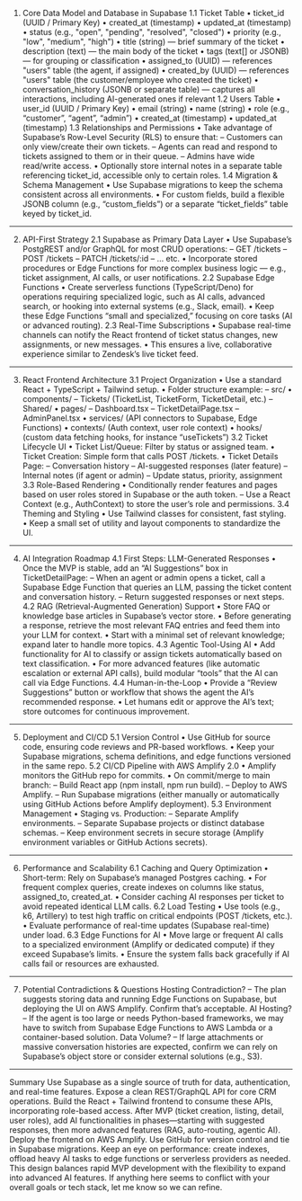 1. Core Data Model and Database in Supabase
1.1 Ticket Table
• ticket_id (UUID / Primary Key)
• created_at (timestamp)
• updated_at (timestamp)
• status (e.g., "open", "pending", "resolved", "closed")
• priority (e.g., "low", "medium", "high")
• title (string) — brief summary of the ticket
• description (text) — the main body of the ticket
• tags (text[] or JSONB) — for grouping or classification
• assigned_to (UUID) — references "users" table (the agent, if assigned)
• created_by (UUID) — references "users" table (the customer/employee who created the ticket)
• conversation_history (JSONB or separate table) — captures all interactions, including AI-generated ones if relevant
1.2 Users Table
• user_id (UUID / Primary Key)
• email (string)
• name (string)
• role (e.g., “customer”, “agent”, “admin”)
• created_at (timestamp)
• updated_at (timestamp)
1.3 Relationships and Permissions
• Take advantage of Supabase’s Row-Level Security (RLS) to ensure that:
– Customers can only view/create their own tickets.
– Agents can read and respond to tickets assigned to them or in their queue.
– Admins have wide read/write access.
• Optionally store internal notes in a separate table referencing ticket_id, accessible only to certain roles.
1.4 Migration & Schema Management
• Use Supabase migrations to keep the schema consistent across all environments.
• For custom fields, build a flexible JSONB column (e.g., “custom_fields”) or a separate “ticket_fields” table keyed by ticket_id.
---
2. API-First Strategy
2.1 Supabase as Primary Data Layer
• Use Supabase’s PostgREST and/or GraphQL for most CRUD operations:
– GET /tickets
– POST /tickets
– PATCH /tickets/:id
– … etc.
• Incorporate stored procedures or Edge Functions for more complex business logic — e.g., ticket assignment, AI calls, or user notifications.
2.2 Supabase Edge Functions
• Create serverless functions (TypeScript/Deno) for operations requiring specialized logic, such as AI calls, advanced search, or hooking into external systems (e.g., Slack, email).
• Keep these Edge Functions “small and specialized,” focusing on core tasks (AI or advanced routing).
2.3 Real-Time Subscriptions
• Supabase real-time channels can notify the React frontend of ticket status changes, new assignments, or new messages.
• This ensures a live, collaborative experience similar to Zendesk’s live ticket feed.
---
3. React Frontend Architecture
3.1 Project Organization
• Use a standard React + TypeScript + Tailwind setup.
• Folder structure example:
– src/
• components/
– Tickets/ (TicketList, TicketForm, TicketDetail, etc.)
– Shared/
• pages/
– Dashboard.tsx
– TicketDetailPage.tsx
– AdminPanel.tsx
• services/ (API connectors to Supabase, Edge Functions)
• contexts/ (Auth context, user role context)
• hooks/ (custom data fetching hooks, for instance “useTickets”)
3.2 Ticket Lifecycle UI
• Ticket List/Queue: Filter by status or assigned team.
• Ticket Creation: Simple form that calls POST /tickets.
• Ticket Details Page:
– Conversation history
– AI-suggested responses (later feature)
– Internal notes (if agent or admin)
– Update status, priority, assignment
3.3 Role-Based Rendering
• Conditionally render features and pages based on user roles stored in Supabase or the auth token.
– Use a React Context (e.g., AuthContext) to store the user’s role and permissions.
3.4 Theming and Styling
• Use Tailwind classes for consistent, fast styling.
• Keep a small set of utility and layout components to standardize the UI.
---
4. AI Integration Roadmap
4.1 First Steps: LLM-Generated Responses
• Once the MVP is stable, add an “AI Suggestions” box in TicketDetailPage:
– When an agent or admin opens a ticket, call a Supabase Edge Function that queries an LLM, passing the ticket content and conversation history.
– Return suggested responses or next steps.
4.2 RAG (Retrieval-Augmented Generation) Support
• Store FAQ or knowledge base articles in Supabase’s vector store.
• Before generating a response, retrieve the most relevant FAQ entries and feed them into your LLM for context.
• Start with a minimal set of relevant knowledge; expand later to handle more topics.
4.3 Agentic Tool-Using AI
• Add functionality for AI to classify or assign tickets automatically based on text classification.
• For more advanced features (like automatic escalation or external API calls), build modular “tools” that the AI can call via Edge Functions.
4.4 Human-in-the-Loop
• Provide a “Review Suggestions” button or workflow that shows the agent the AI’s recommended response.
• Let humans edit or approve the AI’s text; store outcomes for continuous improvement.
---
5. Deployment and CI/CD
5.1 Version Control
• Use GitHub for source code, ensuring code reviews and PR-based workflows.
• Keep your Supabase migrations, schema definitions, and edge functions versioned in the same repo.
5.2 CI/CD Pipeline with AWS Amplify 2.0
• Amplify monitors the GitHub repo for commits.
• On commit/merge to main branch:
– Build React app (npm install, npm run build).
– Deploy to AWS Amplify.
– Run Supabase migrations (either manually or automatically using GitHub Actions before Amplify deployment).
5.3 Environment Management
• Staging vs. Production:
– Separate Amplify environments.
– Separate Supabase projects or distinct database schemas.
– Keep environment secrets in secure storage (Amplify environment variables or GitHub Actions secrets).
---
6. Performance and Scalability
6.1 Caching and Query Optimization
• Short-term: Rely on Supabase’s managed Postgres caching.
• For frequent complex queries, create indexes on columns like status, assigned_to, created_at.
• Consider caching AI responses per ticket to avoid repeated identical LLM calls.
6.2 Load Testing
• Use tools (e.g., k6, Artillery) to test high traffic on critical endpoints (POST /tickets, etc.).
• Evaluate performance of real-time updates (Supabase real-time) under load.
6.3 Edge Functions for AI
• Move large or frequent AI calls to a specialized environment (Amplify or dedicated compute) if they exceed Supabase’s limits.
• Ensure the system falls back gracefully if AI calls fail or resources are exhausted.
---
7. Potential Contradictions & Questions
Hosting Contradiction?
– The plan suggests storing data and running Edge Functions on Supabase, but deploying the UI on AWS Amplify. Confirm that’s acceptable.
AI Hosting?
– If the agent is too large or needs Python-based frameworks, we may have to switch from Supabase Edge Functions to AWS Lambda or a container-based solution.
Data Volume?
– If large attachments or massive conversation histories are expected, confirm we can rely on Supabase’s object store or consider external solutions (e.g., S3).
---
Summary
Use Supabase as a single source of truth for data, authentication, and real-time features.
Expose a clean REST/GraphQL API for core CRM operations.
Build the React + Tailwind frontend to consume these APIs, incorporating role-based access.
After MVP (ticket creation, listing, detail, user roles), add AI functionalities in phases—starting with suggested responses, then more advanced features (RAG, auto-routing, agentic AI).
Deploy the frontend on AWS Amplify. Use GitHub for version control and tie in Supabase migrations.
Keep an eye on performance: create indexes, offload heavy AI tasks to edge functions or serverless providers as needed.
This design balances rapid MVP development with the flexibility to expand into advanced AI features. If anything here seems to conflict with your overall goals or tech stack, let me know so we can refine.